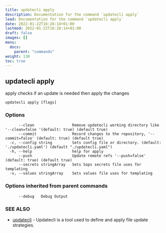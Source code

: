 ```yaml
---
title: updatecli apply
description: Documentation for the command `updatecli apply`
lead: Documentation for the command `updatecli apply`
date: 2022-01-22T16:28:14+01:00
lastmod: 2022-01-22T16:28:14+01:00
draft: false
images: []
menu:
  docs:
    parent: "commands"
weight: 130
toc: true
---
```


## updatecli apply

apply checks if an update is needed then apply the changes

```
updatecli apply [flags]
```

### Options

```
      --clean                 Remove updatecli working directory like '--clean=false '(default: true) (default true)
      --commit                Record changes to the repository, '--commit=false' (default: true) (default true)
  -c, --config string         Sets config file or directory. (default: './updatecli.yaml') (default "./updatecli.yaml")
  -h, --help                  help for apply
      --push                  Update remote refs '--push=false' (default: true) (default true)
      --secrets stringArray   Sets Sops secrets file uses for templating
  -v, --values stringArray    Sets values file uses for templating
```

### Options inherited from parent commands

```
      --debug   Debug Output
```

### SEE ALSO

* [updatecli](/docs/commands/updatecli)	 - Updatecli is a tool used to define and apply file update strategies. 

